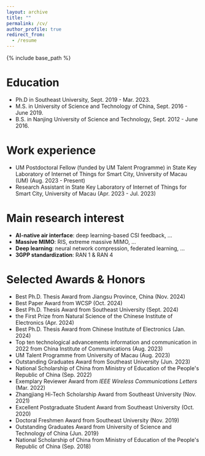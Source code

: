 ```yaml
---
layout: archive
title: ""
permalink: /cv/
author_profile: true
redirect_from:
  - /resume
---
```


{% include base_path %}

Education
======
* Ph.D in Southeast University, Sept. 2019 - Mar. 2023.
* M.S. in University of Science and Technology of China, Sept. 2016 - June 2019.
* B.S. in Nanjing University of Science and Technology, Sept. 2012 - June 2016.

Work experience
======
* UM Postdoctoral Fellow (funded by UM Talent Programme) in State Key Laboratory of Internet of Things for Smart City, University of Macau (UM) (Aug. 2023 - Present)
* Research Assistant in State Key Laboratory of Internet of Things for Smart City, University of Macau (Apr. 2023 - Jul. 2023)

# **Main research interest**

- **AI-native air interface**: deep learning-based CSI feedback, ...
- **Massive MIMO**: RIS, extreme massive MIMO, ...
- **Deep learning**: neural network compression, federated learning, ...
- **3GPP standardization**: RAN 1 & RAN 4

<!--
Project
======
* Young Scientists Fund of the National Natural Science Foundation of China (Grant 62401640), “*Research on Key Technologies for Intelligent Channel State Information Feedback*,” PI, 2025-2027, 300,000 RMB.
*  Guangdong Basic and Applied Basic Research Fund (Grant 2023A1515110732), “*Research on Massive MIMO Channel State Information Feedback using AI*,” PI, Nov. 2023-now, 100,000 RMB.
-->
  
Selected Awards & Honors
======
* Best Ph.D. Thesis Award from Jiangsu Province, China (Nov. 2024)
* Best Paper Award from WCSP (Oct. 2024)
* Best Ph.D. Thesis Award from Southeast University (Sept. 2024)
* the First Prize from Natural Science of the Chinese Institute of Electronics (Apr. 2024)
* Best Ph.D. Thesis Award from Chinese Institute of Electronics (Jan. 2024)
* Top ten technological advancements information and communication in 2022 from China Institute of Communications (Aug. 2023)
* UM Talent Programme from University of Macau (Aug. 2023)
* Outstanding Graduates Award from Southeast University (Jun. 2023)
* National Scholarship of China from Ministry of Education of the People's Republic of China (Sep. 2022)
* Exemplary Reviewer Award from _IEEE Wireless Communications Letters_ (Mar. 2022)
* Zhangjiang Hi-Tech Scholarship Award from Southeast University (Nov. 2021)
* Excellent Postgraduate Student Award from Southeast University  (Oct. 2020)
* Doctoral Freshmen Award from Southeast University (Nov. 2019)
* Outstanding Graduates Award from University of Science and Technology of China {Jun. 2019}
* National Scholarship of China from Ministry of Education of the People's Republic of China (Sep. 2018)

